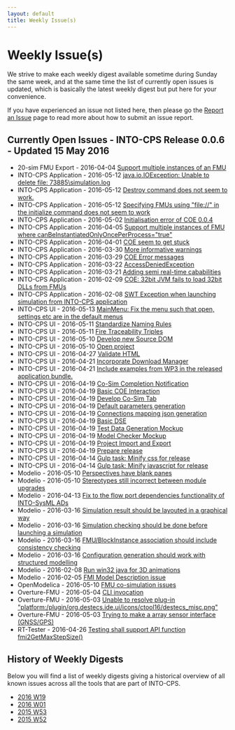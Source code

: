 ```yaml
---
layout: default
title: Weekly Issue(s)
---
```


# Weekly Issue(s)
We strive to make each weekly digest available sometime during Sunday the same
week, and at the same time the list of currently open issues is updated, which
is basically the latest weekly digest but put here for your convenience.

If you have experienced an issue not listed here, then please go the [Report an Issue](../report-an-issue.html)
page to read more about how to submit an issue report.


## Currently Open Issues - INTO-CPS Release 0.0.6 - Updated 15 May 2016

* 20-sim FMU Export - 2016-04-04 [Support multiple instances of an FMU](https://github.com/controllab/fmi-export-20sim/issues/5)
* INTO-CPS Application - 2016-05-12 [java.io.IOException: Unable to delete file: 73885\simulation.log](https://github.com/into-cps/INTO-CPS_Application/issues/23)
* INTO-CPS Application - 2016-05-12 [Destroy command does not seem to work.](https://github.com/into-cps/INTO-CPS_Application/issues/22)
* INTO-CPS Application - 2016-05-12 [Specifying FMUs using "file://" in the initialize command does not seem to work](https://github.com/into-cps/INTO-CPS_Application/issues/21)
* INTO-CPS Application - 2016-05-02 [Initialisation error of COE 0.0.4](https://github.com/into-cps/INTO-CPS_Application/issues/20)
* INTO-CPS Application - 2016-04-05 [Support multiple instances of FMU where canBeInstantiatedOnlyOncePerProcess="true"](https://github.com/into-cps/INTO-CPS_Application/issues/17)
* INTO-CPS Application - 2016-04-01 [COE seem to get stuck](https://github.com/into-cps/INTO-CPS_Application/issues/14)
* INTO-CPS Application - 2016-03-30 [More informative warnings](https://github.com/into-cps/INTO-CPS_Application/issues/13)
* INTO-CPS Application - 2016-03-29 [COE Error messages](https://github.com/into-cps/INTO-CPS_Application/issues/10)
* INTO-CPS Application - 2016-03-22 [AccessDeniedException](https://github.com/into-cps/INTO-CPS_Application/issues/8)
* INTO-CPS Application - 2016-03-21 [Adding semi real-time cababilities](https://github.com/into-cps/INTO-CPS_Application/issues/6)
* INTO-CPS Application - 2016-02-09 [COE: 32bit JVM fails to load 32bit DLLs from FMUs](https://github.com/into-cps/INTO-CPS_Application/issues/3)
* INTO-CPS Application - 2016-02-08 [SWT Exception when launching simulation from INTO-CPS application](https://github.com/into-cps/INTO-CPS_Application/issues/2)
* INTO-CPS UI - 2016-05-13 [MainMenu: Fix the menu such that open, settings etc are in the default menus](https://github.com/into-cps/intocps-ui/issues/38)
* INTO-CPS UI - 2016-05-11 [Standardize Naming Rules](https://github.com/into-cps/intocps-ui/issues/35)
* INTO-CPS UI - 2016-05-11 [Fire Traceability Triples](https://github.com/into-cps/intocps-ui/issues/34)
* INTO-CPS UI - 2016-05-10 [Develop new Source DOM](https://github.com/into-cps/intocps-ui/issues/32)
* INTO-CPS UI - 2016-05-10 [Open project](https://github.com/into-cps/intocps-ui/issues/30)
* INTO-CPS UI - 2016-04-27 [Validate HTML](https://github.com/into-cps/intocps-ui/issues/25)
* INTO-CPS UI - 2016-04-21 [Incorporate Download Manager](https://github.com/into-cps/intocps-ui/issues/24)
* INTO-CPS UI - 2016-04-21 [Include examples from WP3 in the released application bundle.](https://github.com/into-cps/intocps-ui/issues/23)
* INTO-CPS UI - 2016-04-19 [Co-Sim Completion Notification](https://github.com/into-cps/intocps-ui/issues/21)
* INTO-CPS UI - 2016-04-19 [Basic COE Interaction](https://github.com/into-cps/intocps-ui/issues/20)
* INTO-CPS UI - 2016-04-19 [Develop Co-Sim Tab](https://github.com/into-cps/intocps-ui/issues/19)
* INTO-CPS UI - 2016-04-19 [Default parameters generation](https://github.com/into-cps/intocps-ui/issues/18)
* INTO-CPS UI - 2016-04-19 [Connections mapping json generation](https://github.com/into-cps/intocps-ui/issues/17)
* INTO-CPS UI - 2016-04-19 [Basic DSE](https://github.com/into-cps/intocps-ui/issues/16)
* INTO-CPS UI - 2016-04-19 [Test Data Generation Mockup](https://github.com/into-cps/intocps-ui/issues/15)
* INTO-CPS UI - 2016-04-19 [Model Checker Mockup](https://github.com/into-cps/intocps-ui/issues/14)
* INTO-CPS UI - 2016-04-19 [Project Import and Export](https://github.com/into-cps/intocps-ui/issues/13)
* INTO-CPS UI - 2016-04-19 [Prepare release](https://github.com/into-cps/intocps-ui/issues/12)
* INTO-CPS UI - 2016-04-14 [Gulp task: Minify css for release](https://github.com/into-cps/intocps-ui/issues/4)
* INTO-CPS UI - 2016-04-14 [Gulp task: Minify javascript for release](https://github.com/into-cps/intocps-ui/issues/3)
* Modelio - 2016-05-10 [Perspectives have blank panes](http://forge.modelio.org/issues/294)
* Modelio - 2016-05-10 [Stereotypes still incorrect between module upgrades](http://forge.modelio.org/issues/293)
* Modelio - 2016-04-13 [Fix to the flow port dependencies functionality of INTO-SysML ADs](http://forge.modelio.org/issues/290)
* Modelio - 2016-03-16 [Simulation result should be layouted in a graphical way](http://forge.modelio.org/issues/288)
* Modelio - 2016-03-16 [Simulation checking should be done before launching a simulation](http://forge.modelio.org/issues/287)
* Modelio - 2016-03-16 [FMU/BlockInstance association should include consistency checking](http://forge.modelio.org/issues/286)
* Modelio - 2016-03-16 [Configuration generation should work with structured modelling](http://forge.modelio.org/issues/285)
* Modelio - 2016-02-08 [Run win32 java for 3D animations](http://forge.modelio.org/issues/272)
* Modelio - 2016-02-05 [FMI Model Description issue](http://forge.modelio.org/issues/270)
* OpenModelica - 2016-05-10 [FMU co-simulation issues](https://trac.openmodelica.org/OpenModelica/ticket/3898)
* Overture-FMU - 2016-05-04 [CLI invocation](https://github.com/overturetool/overture-fmu/issues/8)
* Overture-FMU - 2016-05-03 [Unable to resolve plug-in "platform:/plugin/org.destecs.ide.ui/icons/ctool16/destecs_misc.png"](https://github.com/overturetool/overture-fmu/issues/7)
* Overture-FMU - 2016-05-03 [Trying to make a array sensor interface (GNSS/GPS)](https://github.com/overturetool/overture-fmu/issues/6)
* RT-Tester - 2016-04-26 [Testing shall support API function fmi2GetMaxStepSize()](https://software.verified.de/mantis/view.php?id=0013795)

## History of Weekly Digests

Below you will find a list of weekly digests giving a historical overview of
all known issues across all the tools that are part of INTO-CPS.

* [2016 W19](2016-W19.html)
* [2016 W01](2016-W01.html)
* [2015 W53](2015-W53.html)
* [2015 W52](2015-W52.html)
